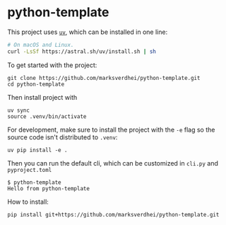# python-template

This project uses [`uv`](https://github.com/astral-sh/uv), which can be installed in one line: 
```bash
# On macOS and Linux.
curl -LsSf https://astral.sh/uv/install.sh | sh
```

To get started with the project:

```
git clone https://github.com/marksverdhei/python-template.git
cd python-template
```

Then install project with
```
uv sync
source .venv/bin/activate
```

For development, make sure to install the project with the `-e` flag 
so the source code isn't distributed to `.venv`:
```
uv pip install -e .
```

Then you can run the default cli, which can be customized in `cli.py` and `pyproject.toml`  
```
$ python-template
Hello from python-template
```

How to install:
```bash
pip install git+https://github.com/marksverdhei/python-template.git
```
